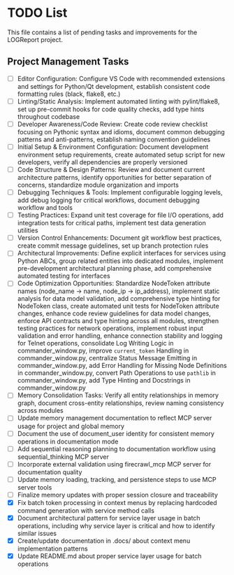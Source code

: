 # TODO List

This file contains a list of pending tasks and improvements for the LOGReport project.

## Project Management Tasks
- [ ] Editor Configuration: Configure VS Code with recommended extensions and settings for Python/Qt development, establish consistent code formatting rules (black, flake8, etc.)
- [ ] Linting/Static Analysis: Implement automated linting with pylint/flake8, set up pre-commit hooks for code quality checks, add type hints throughout codebase
- [ ] Developer Awareness/Code Review: Create code review checklist focusing on Pythonic syntax and idioms, document common debugging patterns and anti-patterns, establish naming convention guidelines
- [ ] Initial Setup & Environment Configuration: Document development environment setup requirements, create automated setup script for new developers, verify all dependencies are properly versioned
- [ ] Code Structure & Design Patterns: Review and document current architecture patterns, identify opportunities for better separation of concerns, standardize module organization and imports
- [ ] Debugging Techniques & Tools: Implement configurable logging levels, add debug logging for critical workflows, document debugging workflow and tools
- [ ] Testing Practices: Expand unit test coverage for file I/O operations, add integration tests for critical paths, implement test data generation utilities
- [ ] Version Control Enhancements: Document git workflow best practices, create commit message guidelines, set up branch protection rules
- [ ] Architectural Improvements: Define explicit interfaces for services using Python ABCs, group related entities into dedicated modules, implement pre-development architectural planning phase, add comprehensive automated testing for interfaces
- [ ] Code Optimization Opportunities: Standardize NodeToken attribute names (node_name → name, node_ip → ip_address), implement static analysis for data model validation, add comprehensive type hinting for NodeToken class, create automated unit tests for NodeToken attribute changes, enhance code review guidelines for data model changes, enforce API contracts and type hinting across all modules, strengthen testing practices for network operations, implement robust input validation and error handling, enhance connection stability and logging for Telnet operations, consolidate Log Writing Logic in commander_window.py, improve `current_token` Handling in commander_window.py, centralize Status Message Emitting in commander_window.py, add Error Handling for Missing Node Definitions in commander_window.py, convert Path Operations to use `pathlib` in commander_window.py, add Type Hinting and Docstrings in commander_window.py
- [ ] Memory Consolidation Tasks: Verify all entity relationships in memory graph, document cross-entity relationships, review naming consistency across modules
- [ ] Update memory management documentation to reflect MCP server usage for project and global memory
- [ ] Document the use of document_user identity for consistent memory operations in documentation mode
- [ ] Add sequential reasoning planning to documentation workflow using sequential_thinking MCP server
- [ ] Incorporate external validation using firecrawl_mcp MCP server for documentation quality
- [ ] Update memory loading, tracking, and persistence steps to use MCP server tools
- [ ] Finalize memory updates with proper session closure and traceability
- [x] Fix batch token processing in context menus by replacing hardcoded command generation with service method calls
- [x] Document architectural pattern for service layer usage in batch operations, including why service layer is critical and how to identify similar issues
- [x] Create/update documentation in .docs/ about context menu implementation patterns
- [x] Update README.md about proper service layer usage for batch operations